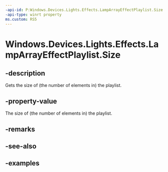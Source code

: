```yaml
---
-api-id: P:Windows.Devices.Lights.Effects.LampArrayEffectPlaylist.Size
-api-type: winrt property
ms.custom: RS5
---
```


<!-- Property syntax.
public uint Size { get; }
-->

# Windows.Devices.Lights.Effects.LampArrayEffectPlaylist.Size

## -description

Gets the size of (the number of elements in) the playlist.

## -property-value

The size of (the number of elements in) the playlist.

## -remarks

## -see-also

## -examples

